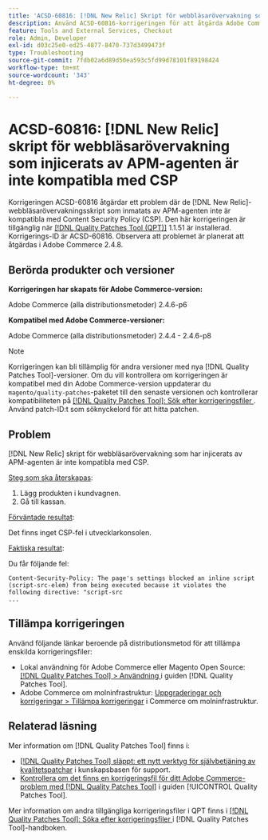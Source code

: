```yaml
---
title: 'ACSD-60816: [!DNL New Relic] Skript för webbläsarövervakning som injicerats av APM-agenten är inte kompatibla med CSP'
description: Använd ACSD-60816-korrigeringen för att åtgärda Adobe Commerce-problemet där de  [!DNL New Relic] webbläsarövervakningsskript som har injicerats av APM-agenten inte är kompatibla med Content Security Policy (CSP), vilket förhindrar att de körs.
feature: Tools and External Services, Checkout
role: Admin, Developer
exl-id: d03c25e0-ed25-4877-8470-737d3499473f
type: Troubleshooting
source-git-commit: 7fdb02a6d89d50ea593c5fd99d78101f89198424
workflow-type: tm+mt
source-wordcount: '343'
ht-degree: 0%

---
```


# ACSD-60816: [!DNL New Relic] skript för webbläsarövervakning som injicerats av APM-agenten är inte kompatibla med CSP

Korrigeringen ACSD-60816 åtgärdar ett problem där de [!DNL New Relic]-webbläsarövervakningsskript som inmatats av APM-agenten inte är kompatibla med Content Security Policy (CSP). Den här korrigeringen är tillgänglig när [[!DNL Quality Patches Tool (QPT)]](https://experienceleague.adobe.com/en/docs/commerce-operations/tools/quality-patches-tool/quality-patches-tool-to-self-serve-quality-patches) 1.1.51 är installerad. Korrigerings-ID är ACSD-60816. Observera att problemet är planerat att åtgärdas i Adobe Commerce 2.4.8.

## Berörda produkter och versioner

**Korrigeringen har skapats för Adobe Commerce-version:**

Adobe Commerce (alla distributionsmetoder) 2.4.6-p6

**Kompatibel med Adobe Commerce-versioner:**

Adobe Commerce (alla distributionsmetoder) 2.4.4 - 2.4.6-p8

>[!NOTE]
>
>Korrigeringen kan bli tillämplig för andra versioner med nya [!DNL Quality Patches Tool]-versioner. Om du vill kontrollera om korrigeringen är kompatibel med din Adobe Commerce-version uppdaterar du `magento/quality-patches`-paketet till den senaste versionen och kontrollerar kompatibiliteten på [[!DNL Quality Patches Tool]: Sök efter korrigeringsfiler ](https://experienceleague.adobe.com/tools/commerce-quality-patches/index.html). Använd patch-ID:t som söknyckelord för att hitta patchen.

## Problem

[!DNL New Relic] skript för webbläsarövervakning som har injicerats av APM-agenten är inte kompatibla med CSP.

<u>Steg som ska återskapas</u>:

1. Lägg produkten i kundvagnen.
1. Gå till kassan.

<u>Förväntade resultat</u>:

Det finns inget CSP-fel i utvecklarkonsolen.

<u>Faktiska resultat</u>:

Du får följande fel:

```
Content-Security-Policy: The page's settings blocked an inline script (script-src-elem) from being executed because it violates the following directive: "script-src 
...
```

## Tillämpa korrigeringen

Använd följande länkar beroende på distributionsmetod för att tillämpa enskilda korrigeringsfiler:

* Lokal användning för Adobe Commerce eller Magento Open Source: [[!DNL Quality Patches Tool] > Användning ](/help/tools/quality-patches-tool/usage.md) i guiden [!DNL Quality Patches Tool].
* Adobe Commerce om molninfrastruktur: [Uppgraderingar och korrigeringar > Tillämpa korrigeringar](https://experienceleague.adobe.com/docs/commerce-cloud-service/user-guide/develop/upgrade/apply-patches.html) i Commerce om molninfrastruktur.

## Relaterad läsning

Mer information om [!DNL Quality Patches Tool] finns i:

* [[!DNL Quality Patches Tool] släppt: ett nytt verktyg för självbetjäning av kvalitetspatchar](https://experienceleague.adobe.com/en/docs/commerce-operations/tools/quality-patches-tool/quality-patches-tool-to-self-serve-quality-patches) i kunskapsbasen för support.
* [Kontrollera om det finns en korrigeringsfil för ditt Adobe Commerce-problem med  [!DNL Quality Patches Tool]](/help/tools/quality-patches-tool/patches-available-in-qpt/check-patch-for-magento-issue-with-magento-quality-patches.md) i guiden [!UICONTROL Quality Patches Tool].


Mer information om andra tillgängliga korrigeringsfiler i QPT finns i [[!DNL Quality Patches Tool]: Söka efter korrigeringsfiler ](https://experienceleague.adobe.com/tools/commerce-quality-patches/index.html) i [!DNL Quality Patches Tool]-handboken.

